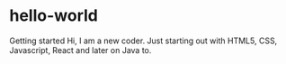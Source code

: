 # hello-world
Getting started
Hi, I am a new coder. Just starting out with HTML5, CSS, Javascript, React and later on Java to.
